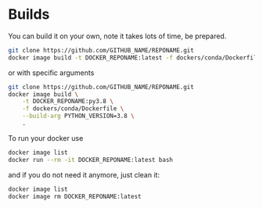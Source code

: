 # Builds

You can build it on your own, note it takes lots of time, be prepared.

```bash
git clone https://github.com/GITHUB_NAME/REPONAME.git
docker image build -t DOCKER_REPONAME:latest -f dockers/conda/Dockerfile .
```

or with specific arguments

```bash
git clone https://github.com/GITHUB_NAME/REPONAME.git
docker image build \
    -t DOCKER_REPONAME:py3.8 \
    -f dockers/conda/Dockerfile \
    --build-arg PYTHON_VERSION=3.8 \
    .
```

To run your docker use

```bash
docker image list
docker run --rm -it DOCKER_REPONAME:latest bash
```

and if you do not need it anymore, just clean it:

```bash
docker image list
docker image rm DOCKER_REPONAME:latest
```
